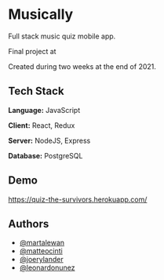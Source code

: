 # Musically

Full stack music quiz mobile app.

Final project at </SALT>

Created during two weeks at the end of 2021.

## Tech Stack

**Language:** JavaScript

**Client:** React, Redux

**Server:** NodeJS, Express

**Database:** PostgreSQL

## Demo

https://quiz-the-survivors.herokuapp.com/

## Authors

- [@martalewan](https://github.com/martalewan)
- [@matteocinti](https://github.com/MatteoCinti)
- [@joerylander](https://github.com/joerylander)
- [@leonardonunez](https://github.com/leonardo-nunez)

